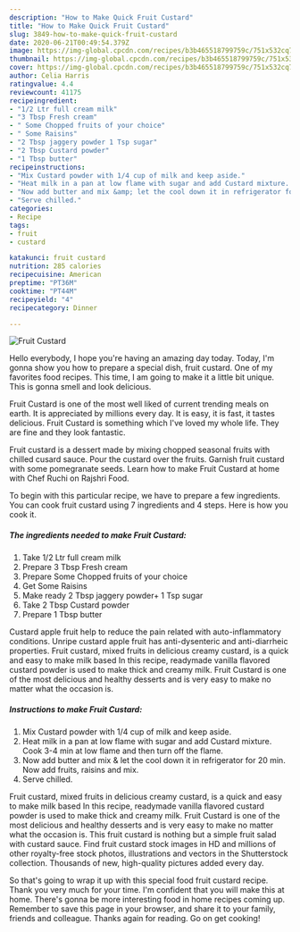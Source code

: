 ```yaml
---
description: "How to Make Quick Fruit Custard"
title: "How to Make Quick Fruit Custard"
slug: 3849-how-to-make-quick-fruit-custard
date: 2020-06-21T00:49:54.379Z
image: https://img-global.cpcdn.com/recipes/b3b465518799759c/751x532cq70/fruit-custard-recipe-main-photo.jpg
thumbnail: https://img-global.cpcdn.com/recipes/b3b465518799759c/751x532cq70/fruit-custard-recipe-main-photo.jpg
cover: https://img-global.cpcdn.com/recipes/b3b465518799759c/751x532cq70/fruit-custard-recipe-main-photo.jpg
author: Celia Harris
ratingvalue: 4.4
reviewcount: 41175
recipeingredient:
- "1/2 Ltr full cream milk"
- "3 Tbsp Fresh cream"
- " Some Chopped fruits of your choice"
- " Some Raisins"
- "2 Tbsp jaggery powder 1 Tsp sugar"
- "2 Tbsp Custard powder"
- "1 Tbsp butter"
recipeinstructions:
- "Mix Custard powder with 1/4 cup of milk and keep aside."
- "Heat milk in a pan at low flame with sugar and add Custard mixture. Cook 3-4 min at low flame and then turn off the flame."
- "Now add butter and mix &amp; let the cool down it in refrigerator for 20 min. Now add fruits, raisins and mix."
- "Serve chilled."
categories:
- Recipe
tags:
- fruit
- custard

katakunci: fruit custard 
nutrition: 285 calories
recipecuisine: American
preptime: "PT36M"
cooktime: "PT44M"
recipeyield: "4"
recipecategory: Dinner

---
```



![Fruit Custard](https://img-global.cpcdn.com/recipes/b3b465518799759c/751x532cq70/fruit-custard-recipe-main-photo.jpg)

Hello everybody, I hope you're having an amazing day today. Today, I'm gonna show you how to prepare a special dish, fruit custard. One of my favorites food recipes. This time, I am going to make it a little bit unique. This is gonna smell and look delicious.

Fruit Custard is one of the most well liked of current trending meals on earth. It is appreciated by millions every day. It is easy, it is fast, it tastes delicious. Fruit Custard is something which I've loved my whole life. They are fine and they look fantastic.

Fruit custard is a dessert made by mixing chopped seasonal fruits with chilled cusard sauce. Pour the custard over the fruits. Garnish fruit custard with some pomegranate seeds. Learn how to make Fruit Custard at home with Chef Ruchi on Rajshri Food.


To begin with this particular recipe, we have to prepare a few ingredients. You can cook fruit custard using 7 ingredients and 4 steps. Here is how you cook it.

<!--inarticleads1-->

##### The ingredients needed to make Fruit Custard:

1. Take 1/2 Ltr full cream milk
1. Prepare 3 Tbsp Fresh cream
1. Prepare  Some Chopped fruits of your choice
1. Get  Some Raisins
1. Make ready 2 Tbsp jaggery powder+ 1 Tsp sugar
1. Take 2 Tbsp Custard powder
1. Prepare 1 Tbsp butter


Custard apple fruit help to reduce the pain related with auto-inflammatory conditions. Unripe custard apple fruit has anti-dysenteric and anti-diarrheic properties. Fruit custard, mixed fruits in delicious creamy custard, is a quick and easy to make milk based In this recipe, readymade vanilla flavored custard powder is used to make thick and creamy milk. Fruit Custard is one of the most delicious and healthy desserts and is very easy to make no matter what the occasion is. 

<!--inarticleads2-->

##### Instructions to make Fruit Custard:

1. Mix Custard powder with 1/4 cup of milk and keep aside.
1. Heat milk in a pan at low flame with sugar and add Custard mixture. Cook 3-4 min at low flame and then turn off the flame.
1. Now add butter and mix &amp; let the cool down it in refrigerator for 20 min. Now add fruits, raisins and mix.
1. Serve chilled.


Fruit custard, mixed fruits in delicious creamy custard, is a quick and easy to make milk based In this recipe, readymade vanilla flavored custard powder is used to make thick and creamy milk. Fruit Custard is one of the most delicious and healthy desserts and is very easy to make no matter what the occasion is. This fruit custard is nothing but a simple fruit salad with custard sauce. Find fruit custard stock images in HD and millions of other royalty-free stock photos, illustrations and vectors in the Shutterstock collection. Thousands of new, high-quality pictures added every day. 

So that's going to wrap it up with this special food fruit custard recipe. Thank you very much for your time. I'm confident that you will make this at home. There's gonna be more interesting food in home recipes coming up. Remember to save this page in your browser, and share it to your family, friends and colleague. Thanks again for reading. Go on get cooking!
